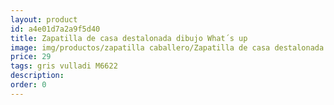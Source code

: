 ```yaml
---
layout: product
id: a4e01d7a2a9f5d40
title: Zapatilla de casa destalonada dibujo What´s up
image: img/productos/zapatilla caballero/Zapatilla de casa destalonada dibujo What´s up=29=gris vulladi M6622.webp
price: 29
tags: gris vulladi M6622
description: 
order: 0
---
```

